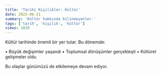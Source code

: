 ```yaml
---
title: 'Tarihi Kişilikler: Kültür'
date: 2025-06-21
summary: 'Kültür hakkında bilinmeyenler.'
tags: ['tarih', 'kişilik', 'kültür']
views: 1839
---
```


Kültür tarihinde önemli bir yer tutar. Bu dönemde:

• Büyük değişimler yaşandı
• Toplumsal dönüşümler gerçekleşti
• Kültürel gelişmeler oldu

Bu olaylar günümüzü de etkilemeye devam ediyor.